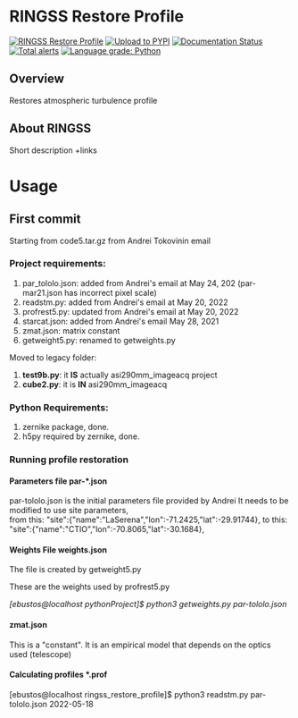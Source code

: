 # RINGSS Restore Profile
[![RINGSS Restore Profile](https://github.com/soar-telescope/ringss_restore_profile/actions/workflows/python-package.yml/badge.svg)](https://github.com/soar-telescope/ringss_restore_profile/actions/workflows/python-package.yml)
[![Upload to PYPI](https://github.com/soar-telescope/ringss_restore_profile/actions/workflows/python-publish.yml/badge.svg)](https://github.com/soar-telescope/ringss_restore_profile/actions/workflows/python-publish.yml)
[![Documentation Status](https://readthedocs.org/projects/ringss-restore-profile/badge/?version=latest)](https://ringss-restore-profile.readthedocs.io/en/latest/?badge=latest)
[![Total alerts](https://img.shields.io/lgtm/alerts/g/soar-telescope/ringss_restore_profile.svg?logo=lgtm&logoWidth=18)](https://lgtm.com/projects/g/soar-telescope/ringss_restore_profile/alerts/)
[![Language grade: Python](https://img.shields.io/lgtm/grade/python/g/soar-telescope/ringss_restore_profile.svg?logo=lgtm&logoWidth=18)](https://lgtm.com/projects/g/soar-telescope/ringss_restore_profile/context:python)

## Overview

Restores atmospheric turbulence profile


## About RINGSS
Short description +links


# Usage

## First commit
Starting from code5.tar.gz from Andrei Tokovinin email

### Project requirements:
1) par_tololo.json: added from Andrei's email at May 24, 202 (par-mar21.json has incorrect pixel scale)
2) readstm.py: added from Andrei's email at May 20, 2022
3) profrest5.py: updated from Andrei's email at May 20, 2022
4) starcat.json: added from Andrei's email May 28, 2021
5) zmat.json: matrix constant
6) getweight5.py: renamed to getweights.py

Moved to legacy folder:
1) **test9b.py**: it **IS** actually asi290mm_imageacq project
2) **cube2.py**: it is **IN** asi290mm_imageacq

### Python Requirements:
1) zernike package, done.
2) h5py required by zernike, done.

### Running profile restoration 
#### Parameters file par-*.json
par-tololo.json is the initial parameters file provided by Andrei 
It needs to be modified to use site parameters,  
from this: "site":{"name":"LaSerena","lon":-71.2425,"lat":-29.91744},
to this:   "site":{"name":"CTIO","lon":-70.8065,"lat":-30.1684},

#### Weights File weights.json
The file is created by getweight5.py

These are the weights used by profrest5.py 

*[ebustos@localhost pythonProject]$ python3 getweights.py par-tololo.json*

#### zmat.json
This is a "constant". It is an empirical model that depends on the optics used (telescope)

#### Calculating profiles *.prof
[ebustos@localhost ringss_restore_profile]$ python3 readstm.py par-tololo.json 2022-05-18

